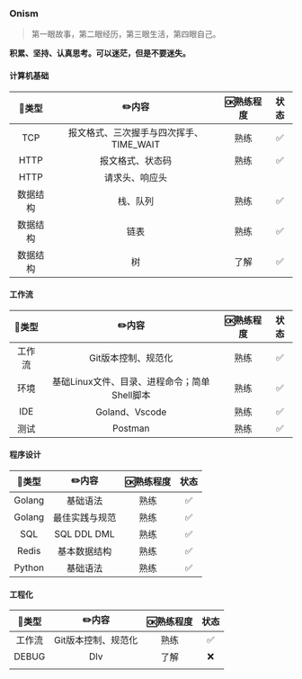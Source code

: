 ### Onism
> 第一眼故事，第二眼经历，第三眼生活，第四眼自己。

**积累、坚持、认真思考。可以迷茫，但是不要迷失。**

#### 计算机基础

|  🍭类型   |                  ✏️内容                  | 🆗熟练程度 | 状态 |
| :------: | :-------------------------------------: | :-------: | :--: |
|   TCP    | 报文格式、三次握手与四次挥手、TIME_WAIT |   熟练    |  ✅   |
|   HTTP   |            报文格式、状态码             |   熟练    |  ✅   |
|   HTTP   |             请求头、响应头              |           |      |
| 数据结构 |                栈、队列                 |   熟练    |  ✅   |
| 数据结构 |                  链表                   |   熟练    |  ✅   |
| 数据结构 |                   树                    |   了解    |  ✅   |

#### 工作流

| 🍭类型  |                    ✏️内容                     | 🆗熟练程度 | 状态 |
| :----: | :------------------------------------------: | :-------: | :--: |
| 工作流 |             Git版本控制、规范化              |   熟练    |  ✅   |
|  环境  | 基础Linux文件、目录、进程命令；简单Shell脚本 |   熟练    |  ✅   |
|  IDE   |                Goland、Vscode                |   熟练    |  ✅   |
|  测试  |                   Postman                    |   熟练    |  ✅   |

#### 程序设计

| 🍭类型  |     ✏️内容      | 🆗熟练程度 | 状态 |
| :----: | :------------: | :-------: | :--: |
| Golang |    基础语法    |   熟练    |  ✅   |
| Golang | 最佳实践与规范 |   熟练    |  ✅   |
|  SQL   |  SQL DDL DML   |   熟练    |  ✅   |
| Redis  |  基本数据结构  |   熟练    |  ✅   |
| Python |    基础语法    |   熟练    |  ✅   |

#### 工程化

| 🍭类型  |        ✏️内容        | 🆗熟练程度 | 状态 |
| :----: | :-----------------: | :-------: | :--: |
| 工作流 | Git版本控制、规范化 |   熟练    |  ✅   |
| DEBUG  |         Dlv         |   了解    |  ❌   |
|        |                     |           |      |

